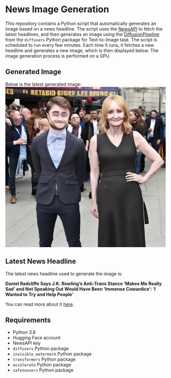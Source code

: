 # News Image Generation
This repository contains a Python script that automatically generates an image based on a news headline. The script uses the [NewsAPI](https://newsapi.org/) to fetch the latest headlines, and then generates an image using the [DiffusionPipeline](https://github.com/huggingface/diffusers) from the `diffusers` Python package for Text-to-Image task.
The script is scheduled to run every few minutes. Each time it runs, it fetches a new headline and generates a new image, which is then displayed below. The image generation process is performed on a GPU.

## Generated Image
Below is the latest generated image:
![Generated Image](image.png)

## Latest News Headline
The latest news headline used to generate the image is:

**Daniel Radcliffe Says J.K. Rowling’s Anti-Trans Stance ‘Makes Me Really Sad’ and Not Speaking Out Would Have Been ‘Immense Cowardice’: ‘I Wanted to Try and Help People’**

You can read more about it [here](https://variety.com/2024/film/global/daniel-radcliffe-jk-rowling-anti-trans-makes-me-really-sad-1235988334/).

## Requirements
- Python 3.8
- Hugging Face account
- NewsAPI key
- `diffusers` Python package
- `invisible_watermark` Python package
- `transformers` Python package
- `accelerate` Python package
- `safetensors` Python package
